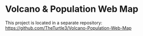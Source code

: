 # Volcano & Population Web Map

This project is located in a separate repository: https://github.com/TheTurtle3/Volcano-Population-Web-Map